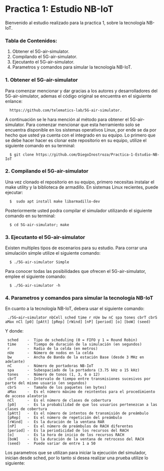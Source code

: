 # Practica 1: Estudio NB-IoT

Bienvenido al estudio realizado para la practica 1, sobre la tecnología NB-IoT.

### Tabla de Contenidos:

1. Obtener el 5G-air-simulator.
2. Compilando el 5G-air-simulator.
3. Ejecutanto el 5G-air-simulator.
4. Parametros y comandos para simular la tecnología NB-IoT.

### 1. Obtener el 5G-air-simulator

Para comenzar mencionar y dar gracias a los autores y desarrolladores del 5G-air-simulator, ademas el código original se encuentra en el siguiente enlance:

      https://github.com/telematics-lab/5G-air-simulator.

A continuación se le hara mención al método para obtener el 5G-air-simulator. Para comenzar mencionar que esta herramiento solo se encuentra disponible en los sistemas operativos Linux, por ende se da por hecho que usted ya cuenta con el integrado en su equipo. Lo primero que se debe hacer hacer es clonar este repositorio en su equipo, utilize el siguiente comando en su terminal:

      $ git clone https://github.com/DiegoInostroza/Practica-1-Estudio-NB-IoT


### 2. Compilando el 5G-air-simulator

Una vez clonado el repositorio en su equipo, primero necesitas instalar el make utility y la biblioteca de armadillo.
En sistemas Linux recientes, puede ejecutar:

      $  sudo apt install make libarmadillo-dev
        
Posteriormente usted podra compilar el simulador utilizando el siguiente comando en su terminal:

      $ cd 5G-air-simulator; make

### 3. Ejecutanto el 5G-air-simulator

Existen multiples tipos de escenarios para su estudio. Para corrar una simulación simple utilize el siguiente comando:

      $ ./5G-air-simulator Simple
      
Para conocer todas las posibilidades que ofrecen el 5G-air-simulator, emplee el siguiente comando:

      $ ./5G-air-simulator -h
      
### 4. Parametros y comandos para simular la tecnología NB-IoT

En cuanto a la tecnología NB-IoT, debera usar el siguiente comando:

     ./5G−air−simulator nbCell sched time r nUe bw nC spa tones cbrT cbrS aMax nCl [p0] [pAtt] [pRep] [rWind] [nP] [period] [o] [boW] (seed)
 
Y donde:

     sched    -  Tipo de scheduling (0 = FIFO y 1 = Round Robin)
     time     -  Tiempo de duración de la simulación (en segundos)
     r        -  Radio de la celda (en metros)
     nUe      -  Número de nodos en la celda
     bw       -  Ancha de Banda de la estación Base (desde 3 MHz en adelante)
     nC       -  Número de portadoras NB-IoT
     spa      -  Subespaciado de la portadora (3.75 kHz o 15 kHz)
     tones    -  Número de tonos (1, 3, 6 o 12)
     cbrT     -  Intervalo de tiempo entre transmisiones sucesivos por parte del mismo usuario (en segundos)
     cbrS     -  Tamaño de los paquetes (en bytes)
     aMax     -  Es el número máximo de reintentos para el procedimiento de acceso aleatorio
     nCl      -  Es el número de clases de cobertura
     [p0]     -  Es la probabilidad de que los usuarios pertenezcan a las clases de cobertura
     [pAtt]   -  Es el número de intentos de transmisión de preámbulo
     [pRep]   -  Es el número de repetición del preámbulo
     [rWind]  -  Es la duración de la ventana RAR
     [nP]     -  Es el número de preámbulos de RACH diferentes
     [period] -  Es la periodicidad de los recursos del RACH
     [o]      -  Es la hora de inicio de los recursos RACH
     [boW]    -  Es la duración de la ventana de retroceso del RACH
     (seed)   -  Puede variar de entre 1 a 50
     
 Los parametros que se utilizan para iniciar la ejecución del simulador, inician desde sched, por lo tanto si desea realizar una prueba utilize lo siguiente:
 
 
